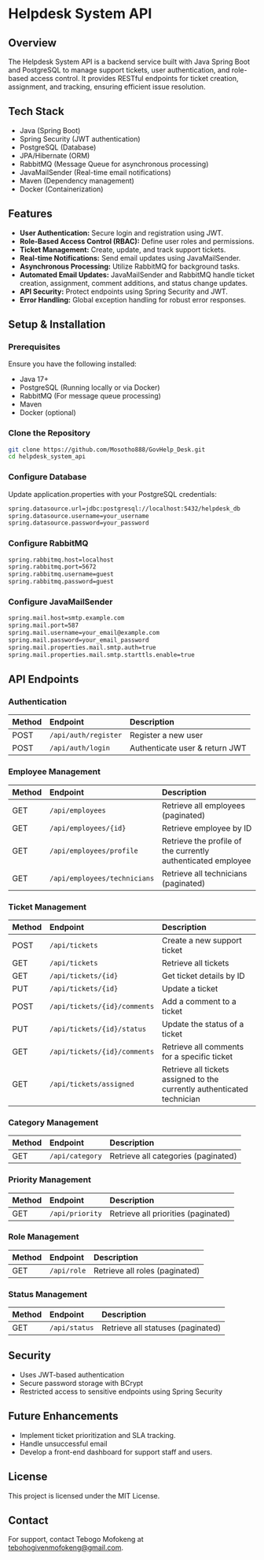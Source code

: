 # Helpdesk System API

## Overview

The Helpdesk System API is a backend service built with Java Spring Boot and PostgreSQL to manage support tickets, user authentication, and role-based access control. It provides RESTful endpoints for ticket creation, assignment, and tracking, ensuring efficient issue resolution.

## Tech Stack

*   Java (Spring Boot)
*   Spring Security (JWT authentication)
*   PostgreSQL (Database)
*   JPA/Hibernate (ORM)
*   RabbitMQ (Message Queue for asynchronous processing)
*   JavaMailSender (Real-time email notifications)
*   Maven (Dependency management)
*   Docker (Containerization)

## Features

*   **User Authentication:** Secure login and registration using JWT.
*   **Role-Based Access Control (RBAC):** Define user roles and permissions.
*   **Ticket Management:** Create, update, and track support tickets.
*   **Real-time Notifications:** Send email updates using JavaMailSender.
*   **Asynchronous Processing:** Utilize RabbitMQ for background tasks.
*   **Automated Email Updates:** JavaMailSender and RabbitMQ handle ticket creation, assignment, comment additions, and status change updates.
*   **API Security:** Protect endpoints using Spring Security and JWT.
*   **Error Handling:** Global exception handling for robust error responses.

## Setup & Installation

### Prerequisites

Ensure you have the following installed:

*   Java 17+
*   PostgreSQL (Running locally or via Docker)
*   RabbitMQ (For message queue processing)
*   Maven
*   Docker (optional)

### Clone the Repository

```bash
git clone https://github.com/Mosotho888/GovHelp_Desk.git
cd helpdesk_system_api
```

### Configure Database

Update application.properties with your PostgreSQL credentials:

```bash
spring.datasource.url=jdbc:postgresql://localhost:5432/helpdesk_db
spring.datasource.username=your_username
spring.datasource.password=your_password
```

### Configure RabbitMQ

```bash
spring.rabbitmq.host=localhost
spring.rabbitmq.port=5672
spring.rabbitmq.username=guest
spring.rabbitmq.password=guest
```

### Configure JavaMailSender

```bash
spring.mail.host=smtp.example.com
spring.mail.port=587
spring.mail.username=your_email@example.com
spring.mail.password=your_email_password
spring.mail.properties.mail.smtp.auth=true
spring.mail.properties.mail.smtp.starttls.enable=true
```

## API Endpoints

### Authentication

| Method | Endpoint          | Description                               |
| :----- | :---------------- | :---------------------------------------- |
| POST   | `/api/auth/register` | Register a new user                       |
| POST   | `/api/auth/login`  | Authenticate user & return JWT           |

### Employee Management

| Method | Endpoint           | Description                                                                   |
| :----- | :----------------- | :---------------------------------------------------------------------------- |
| GET    | `/api/employees`    | Retrieve all employees (paginated)                                          |
| GET    | `/api/employees/{id}` | Retrieve employee by ID                                                       |
| GET    | `/api/employees/profile` | Retrieve the profile of the currently authenticated employee              |
| GET    | `/api/employees/technicians` | Retrieve all technicians (paginated)                                       |

### Ticket Management

| Method | Endpoint          | Description                               |
| :----- | :---------------- | :---------------------------------------- |
| POST   | `/api/tickets`     | Create a new support ticket               |
| GET    | `/api/tickets`     | Retrieve all tickets                      |
| GET    | `/api/tickets/{id}` | Get ticket details by ID                    |
| PUT    | `/api/tickets/{id}` | Update a ticket                           |
| POST   | `/api/tickets/{id}/comments` | Add a comment to a ticket                                                   |
| PUT    | `/api/tickets/{id}/status` | Update the status of a ticket                                               |
| GET    | `/api/tickets/{id}/comments` | Retrieve all comments for a specific ticket                               |
| GET    | `/api/tickets/assigned` | Retrieve all tickets assigned to the currently authenticated technician |

### Category Management

| Method | Endpoint        | Description                               |
| :----- | :-------------- | :---------------------------------------- |
| GET    | `/api/category` | Retrieve all categories (paginated)       |

### Priority Management

| Method | Endpoint        | Description                               |
| :----- | :-------------- | :---------------------------------------- |
| GET    | `/api/priority` | Retrieve all priorities (paginated)       |

### Role Management

| Method | Endpoint      | Description                           |
| :----- | :------------ | :------------------------------------ |
| GET    | `/api/role` | Retrieve all roles (paginated)       |

### Status Management

| Method | Endpoint      | Description                           |
| :----- | :------------ | :------------------------------------ |
| GET    | `/api/status` | Retrieve all statuses (paginated)      |

## Security

*   Uses JWT-based authentication
*   Secure password storage with BCrypt
*   Restricted access to sensitive endpoints using Spring Security

## Future Enhancements

*   Implement ticket prioritization and SLA tracking.
*   Handle unsuccessful email
*   Develop a front-end dashboard for support staff and users.

## License

This project is licensed under the MIT License.

## Contact

For support, contact Tebogo Mofokeng at tebohogivenmofokeng@gmail.com.
